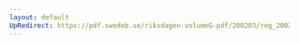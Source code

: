 ```yaml
---
layout: default
UpRedirect: https://pdf.swedeb.se/riksdagen-volumeG-pdf/200203/reg_200203/reg_200203_0055.pdf
---
```

